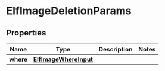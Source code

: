 

# ElfImageDeletionParams


## Properties

Name | Type | Description | Notes
------------ | ------------- | ------------- | -------------
**where** | [**ElfImageWhereInput**](ElfImageWhereInput.md) |  | 



